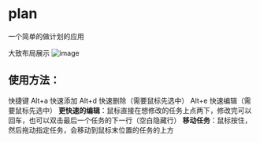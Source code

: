 # plan
一个简单的做计划的应用

大致布局展示
![image](https://github.com/user-attachments/assets/d974763a-d4e8-452e-a671-06607eb2a60c)


## 使用方法：
快捷键
Alt+a 快速添加
Alt+d 快速删除（需要鼠标先选中）
Alt+e 快速编辑（需要鼠标先选中）
**更快速的编辑**：鼠标直接在想修改的任务上点两下，修改完可以回车，也可以双击最后一个任务的下一行（空白隐藏行）
**移动任务**：鼠标按住，然后拖动指定任务，会移动到鼠标末位置的任务的上方
